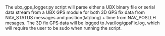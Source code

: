 The ubx_gps_logger.py script will parse either a UBX binary file or serial data stream from a UBX GPS module for both 3D GPS fix data from NAV_STATUS messages and position(lat/long) + time from NAV_POSLLH mesages.
The 3D fix GPS data will be logged to /var/log/gpsFix.log, which will require the user to be sudo when running the script.
